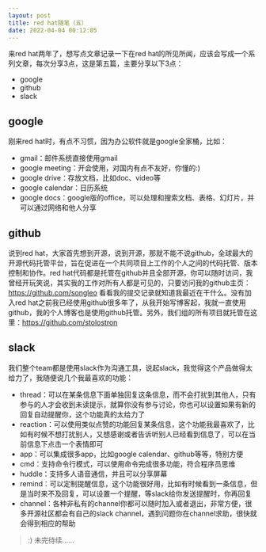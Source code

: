 ```yaml
---
layout: post
title: red hat随笔（五）
date: 2022-04-04 00:12:05
---
```


来red hat两年了，想写点文章记录一下在red hat的所见所闻，应该会写成一个系列文章，每次分享3点，这是第五篇，主要分享以下3点：

- google
- github
- slack

## google

刚来red hat时，有点不习惯，因为办公软件就是google全家桶，比如：

- gmail：邮件系统直接使用gmail
- google meeting：开会使用，对国内有点不友好，你懂的:)
- google drive：存放文档，比如doc、video等
- google calendar：日历系统
- google docs：google版的office，可以处理和搜索文档、表格、幻灯片，并可以通过网络和他人分享

## github

说到red hat，大家首先想到开源，说到开源，那就不能不说github，全球最大的开源代码托管平台，旨在促进在一个共同项目上工作的个人之间的代码托管、版本控制和协作。red hat代码都是托管在github并且全部开源，你可以随时访问，我曾经开玩笑说，其实我的工作对所有人都是可见的，只要访问我的github主页：https://github.com/songleo 看看我的提交记录就知道我最近在干什么。没有加入red hat之前我已经使用github很多年了，从我开始写博客起，我就一直使用github，我的个人博客也是使用github托管。另外，我们组的所有项目就托管在这里：https://github.com/stolostron

## slack

我们整个team都是使用slack作为沟通工具，说起slack，我觉得这个产品做得太给力了，我随便说几个我最喜欢的功能：

- thread：可以在某条信息下面单独回复这条信息，而不会打扰到其他人，只有参与的人才会收到未读提示，就算你没有参与讨论，你也可以设置如果有新的回复自动提醒你，这个功能真的太给力了
- reaction：可以使用类似点赞的功能回复某条信息，这个功能我最喜欢了，比如有时候不想打扰别人，又想感谢或者告诉听别人已经看到信息了，可以在当前信息下点击一个表情即可
- app：可以集成很多app，比如google calendar、github等等，特别方便
- cmd：支持命令行模式，可以使用命令完成很多功能，符合程序员思维
- huddle：支持多人语音通信，并且可以分享屏幕
- remind：可以定制提醒信息，这个功能很好用，比如有时候看到一条信息，但是当时来不及回复，可以设置一个提醒，等slack给你发送提醒时，你再回复
- channel：各种非私有的channel你都可以随时加入或者退出，非常方便，很多开源社区都会有自己的slack channel，遇到问题你在channel求助，很快就会得到相应的帮助

> :) 未完待续......
